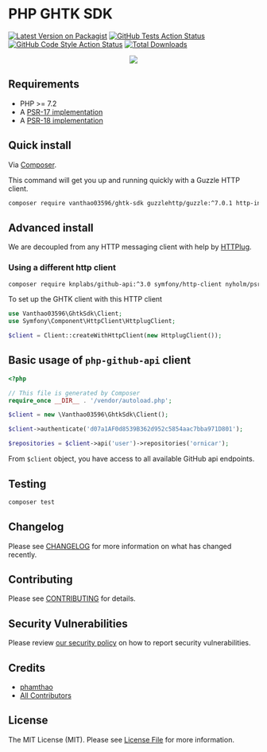 # PHP GHTK SDK

[![Latest Version on Packagist](https://img.shields.io/packagist/v/vanthao03596/ghtk-sdk.svg?style=flat-square)](https://packagist.org/packages/vanthao03596/ghtk-sdk)
[![GitHub Tests Action Status](https://img.shields.io/github/workflow/status/vanthao03596/ghtk-sdk/run-tests?label=tests)](https://github.com/vanthao03596/ghtk-sdk/actions?query=workflow%3ATests+branch%3Amaster)
[![GitHub Code Style Action Status](https://img.shields.io/github/workflow/status/vanthao03596/ghtk-sdk/Check%20&%20fix%20styling?label=code%20style)](https://github.com/vanthao03596/ghtk-sdk/actions?query=workflow%3A"Check+%26+fix+styling"+branch%3Amaster)
[![Total Downloads](https://img.shields.io/packagist/dt/vanthao03596/ghtk-sdk.svg?style=flat-square)](https://packagist.org/packages/vanthao03596/ghtk-sdk)

<p  align="center"><img  src="https://banners.beyondco.de/PHP%20GHTK%20SDK.png?theme=light&packageManager=composer+require&packageName=vanthao03596%2Fghtk-sdk&pattern=architect&style=style_1&description=A+simple+PHP+GHTK+API+client%2C+Object+Oriented%2C+tested+and+documented.&md=1&showWatermark=1&fontSize=100px&images=https%3A%2F%2Fwww.php.net%2Fimages%2Flogos%2Fnew-php-logo.svg"></p>

## Requirements

* PHP >= 7.2
* A [PSR-17 implementation](https://packagist.org/providers/psr/http-factory-implementation)
* A [PSR-18 implementation](https://packagist.org/providers/psr/http-client-implementation)

## Quick install

Via [Composer](https://getcomposer.org).

This command will get you up and running quickly with a Guzzle HTTP client.

```bash
composer require vanthao03596/ghtk-sdk guzzlehttp/guzzle:^7.0.1 http-interop/http-factory-guzzle:^1.0
```
## Advanced install

We are decoupled from any HTTP messaging client with help by [HTTPlug](https://httplug.io). 

### Using a different http client

```bash
composer require knplabs/github-api:^3.0 symfony/http-client nyholm/psr7
```

To set up the GHTK client with this HTTP client

```php
use Vanthao03596\GhtkSdk\Client;
use Symfony\Component\HttpClient\HttplugClient;

$client = Client::createWithHttpClient(new HttplugClient());
```

## Basic usage of `php-github-api` client

```php
<?php

// This file is generated by Composer
require_once __DIR__ . '/vendor/autoload.php';

$client = new \Vanthao03596\GhtkSdk\Client();

$client->authenticate('d07a1AF0d8539B362d952c5854aac7bba971D801');

$repositories = $client->api('user')->repositories('ornicar');
```

From `$client` object, you have access to all available GitHub api endpoints.

## Testing

```bash
composer test
```

## Changelog

Please see [CHANGELOG](CHANGELOG.md) for more information on what has changed recently.

## Contributing

Please see [CONTRIBUTING](.github/CONTRIBUTING.md) for details.

## Security Vulnerabilities

Please review [our security policy](../../security/policy) on how to report security vulnerabilities.

## Credits

- [phamthao](https://github.com/vanthao03596)
- [All Contributors](../../contributors)

## License

The MIT License (MIT). Please see [License File](LICENSE.md) for more information.
